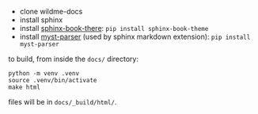- clone wildme-docs
- install sphinx
- install [sphinx-book-there](https://sphinx-book-theme.readthedocs.io/en/stable/tutorials/get-started.html): `pip install sphinx-book-theme`
- install [myst-parser](https://www.sphinx-doc.org/en/master/usage/markdown.html) (used by sphinx markdown extension): `pip install myst-parser`

to build, from inside the `docs/` directory:
```
python -m venv .venv
source .venv/bin/activate
make html
```

files will be in `docs/_build/html/`.

